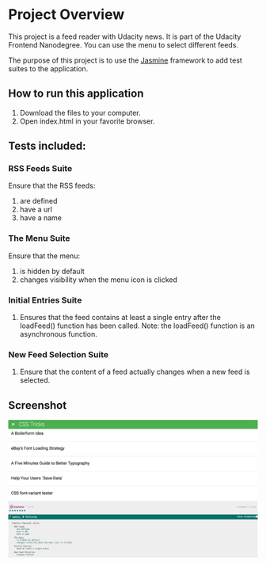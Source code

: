 # Project Overview

This project is a feed reader with Udacity news. It is part of the Udacity Frontend
Nanodegree. You can use the menu to select different feeds.

The purpose of this project is to use the [Jasmine](http://jasmine.github.io/) framework to add test suites to the application.

## How to run this application

1. Download the files to your computer.
2. Open index.html in your favorite browser.

## Tests included:

### RSS Feeds Suite
Ensure that the RSS feeds:
1. are defined
2. have a url
3. have a name

### The Menu Suite
Ensure that the menu:
1. is hidden by default
2. changes visibility when the menu icon is clicked

### Initial Entries Suite
1. Ensures that the feed contains at least a single entry
after the loadFeed() function has been called.
Note: the loadFeed() function is an asynchronous function.

### New Feed Selection Suite
1. Ensure that the content of a feed actually changes when a new
feed is selected.

## Screenshot

![Feed Reader Screenshot](/images/feedreader.png)
